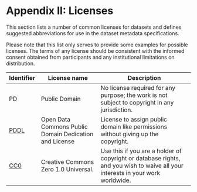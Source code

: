 # Appendix II: Licenses

This section lists a number of common licenses for datasets and defines
suggested abbreviations for use in the dataset metadata specifications.

Please note that this list only serves to provide some examples for possible
licenses.
The terms of any license should be consistent with the informed consent
obtained from participants and any institutional limitations on distribution.

| **Identifier**   | **License name**                                           | **Description**                                                                                                                |
| ---------------- | ---------------------------------------------------------- | ------------------------------------------------------------------------------------------------------------------------------ |
| PD               | Public Domain                                              | No license required for any purpose; the work is not subject to copyright in any jurisdiction.                                 |
| [PDDL][pddl]     | Open Data Commons Public Domain Dedication and License     | License to assign public domain like permissions without giving up the copyright.                                              |
| [CC0][cc0]       | Creative Commons Zero 1.0 Universal.                       | Use this if you are a holder of copyright or database rights, and you wish to waive all your interests in your work worldwide. |

<!-- Link Definitions -->

[pddl]: https://opendatacommons.org/licenses/pddl/

[cc0]: https://creativecommons.org/publicdomain/zero/1.0/
